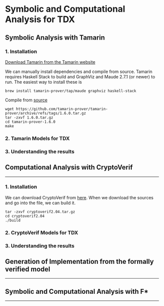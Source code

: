 # Symbolic and Computational Analysis for TDX
## Symbolic Analysis with Tamarin
### 1. Installation
[Download Tamarin from the Tamarin website](http://tamarin-prover.github.io/)

We can manually install dependencies and compile from source.
Tamarin requires Haskell Stack to build and GraphViz and Maude 2.7.1 (or newer) to run. The easiest way to install these is
```
brew install tamarin-prover/tap/maude graphviz haskell-stack
```
Compile from [source](https://github.com/tamarin-prover/tamarin-prover/releases)
```
wget https://github.com/tamarin-prover/tamarin-prover/archive/refs/tags/1.6.0.tar.gz
tar -zxvf 1.6.0.tar.gz
cd tamarin-prover-1.6.0
make
```

### 2. Tamarin Models for TDX

### 3. Understanding the results

## Computational Analysis with CryptoVerif
***
### 1. Installation
We can download CryptoVerif from [here]("https://prosecco.gforge.inria.fr/personal/bblanche/cryptoverif/cryptoverif.html").
When we download the sources and go into the file, we can build it.
```
tar -zxvf cryptoverif2.04.tar.gz
cd cryptoverif2.04
./build
```
### 2. CryptoVerif Models for TDX

### 3. Understanding the results

## Generation of Implementation from the formally verified model
***
## Symbolic and Computational Analysis with F*
***